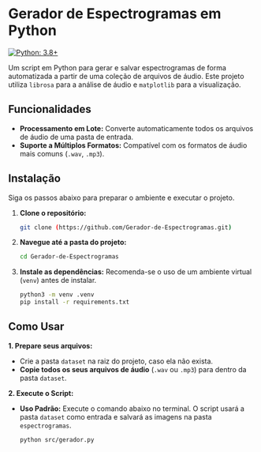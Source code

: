 # Gerador de Espectrogramas em Python

[![Python: 3.8+](https://img.shields.io/badge/Python-3.8+-blue.svg)](https://www.python.org/downloads/)


Um script em Python para gerar e salvar espectrogramas de forma automatizada a partir de uma coleção de arquivos de áudio. Este projeto utiliza `librosa` para a análise de áudio e `matplotlib` para a visualização.

## Funcionalidades

- **Processamento em Lote:** Converte automaticamente todos os arquivos de áudio de uma pasta de entrada.
- **Suporte a Múltiplos Formatos:** Compatível com os formatos de áudio mais comuns (`.wav`, `.mp3`).

## Instalação

Siga os passos abaixo para preparar o ambiente e executar o projeto.

1.  **Clone o repositório:**
    ```bash
    git clone (https://github.com/Gerador-de-Espectrogramas.git)
    ```
    
2.  **Navegue até a pasta do projeto:**
    ```bash
    cd Gerador-de-Espectrogramas
    ```

3.  **Instale as dependências:**
    Recomenda-se o uso de um ambiente virtual (`venv`) antes de instalar.
    ```bash
    python3 -m venv .venv
    pip install -r requirements.txt
    ```

## Como Usar

**1. Prepare seus arquivos:**

-   Crie a pasta `dataset` na raiz do projeto, caso ela não exista.
-   **Copie todos os seus arquivos de áudio** (`.wav` ou `.mp3`) para dentro da pasta `dataset`.

**2. Execute o Script:**

-   **Uso Padrão:**
    Execute o comando abaixo no terminal. O script usará a pasta `dataset` como entrada e salvará as imagens na pasta `espectrogramas`.

    ```bash
    python src/gerador.py
    ```
